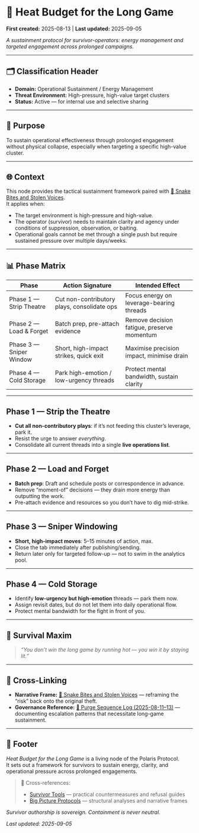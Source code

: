 # 🧬 Heat Budget for the Long Game

**First created:** 2025-08-13 | **Last updated:** 2025-09-05

*A sustainment protocol for survivor-operators: energy management and targeted engagement across prolonged campaigns.*  

---

## 🗂️ Classification Header  

- **Domain:** Operational Sustainment / Energy Management  
- **Threat Environment:** High-pressure, high-value target clusters  
- **Status:** Active — for internal use and selective sharing  

---

## 🎯 Purpose  

To sustain operational effectiveness through prolonged engagement without physical collapse, especially when targeting a specific high-value cluster.  

---

## 🌐 Context  

This node provides the tactical sustainment framework paired with [🐍 Snake Bites and Stolen Voices](../🐦‍🔥_Trauma_Psycology_Medical_Misuse/🐍_snake_bites_and_stolen_voices.md).  
It applies when:  
- The target environment is high-pressure and high-value.  
- The operator (survivor) needs to maintain clarity and agency under conditions of suppression, observation, or baiting.  
- Operational goals cannot be met through a single push but require sustained pressure over multiple days/weeks.  

---

## 📊 Phase Matrix  

| Phase                  | Action Signature                           | Intended Effect                               |
|-------------------------|--------------------------------------------|-----------------------------------------------|
| Phase 1 — Strip Theatre | Cut non-contributory plays, consolidate ops | Focus energy on leverage-bearing threads      |
| Phase 2 — Load & Forget | Batch prep, pre-attach evidence             | Remove decision fatigue, preserve momentum    |
| Phase 3 — Sniper Window | Short, high-impact strikes, quick exit      | Maximise precision impact, minimise drain     |
| Phase 4 — Cold Storage  | Park high-emotion / low-urgency threads     | Protect mental bandwidth, sustain clarity     |

---

## Phase 1 — Strip the Theatre  

- **Cut all non-contributory plays**: if it’s not feeding this cluster’s leverage, park it.  
- Resist the urge to answer *everything*.  
- Consolidate all current threads into a single **live operations list**.  

---

## Phase 2 — Load and Forget  

- **Batch prep**: Draft and schedule posts or correspondence in advance.  
- Remove “moment-of” decisions — they drain more energy than outputting the work.  
- Pre-attach evidence and resources so you don’t have to dig mid-strike.  

---

## Phase 3 — Sniper Windowing  

- **Short, high-impact moves**: 5–15 minutes of action, max.  
- Close the tab immediately after publishing/sending.  
- Return later only for targeted follow-up — not to swim in the analytics pool.  

---

## Phase 4 — Cold Storage  

- Identify **low-urgency but high-emotion** threads — park them now.  
- Assign revisit dates, but do not let them into daily operational flow.  
- Protect mental bandwidth for the fight in front of you.  

---

## 🧭 Survival Maxim  

> *“You don’t win the long game by running hot — you win it by staying lit.”*  

---

## 📡 Cross-Linking  

- **Narrative Frame:** [🐍 Snake Bites and Stolen Voices](../Big_Picture_Protocols/🐍_snake_bites_and_stolen_voices.md) — reframing the “risk” back onto the original theft.  
- **Governance Reference:** [📑 Purge Sequence Log (2025-08-11–13)](../Field_Logs/📑_purge_sequence_aug_11-13.md) — documenting escalation patterns that necessitate long-game sustainment.  

---

## 🏮 Footer  

*Heat Budget for the Long Game* is a living node of the Polaris Protocol.  
It sets out a framework for survivors to sustain energy, clarity, and operational pressure across prolonged engagements.  

> 📡 Cross-references:  
> - [Survivor Tools](../Survivor_Tools/) — practical countermeasures and refusal guides  
> - [Big Picture Protocols](../Big_Picture_Protocols/) — structural analyses and narrative frames  

*Survivor authorship is sovereign. Containment is never neutral.*  

_Last updated: 2025-09-05_  

